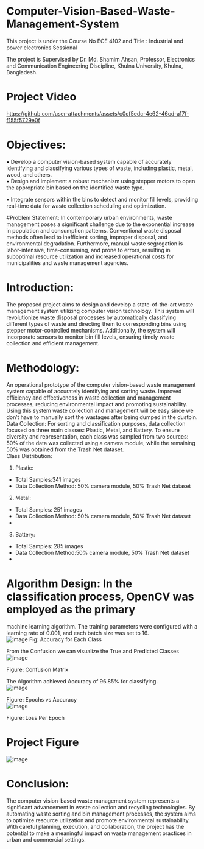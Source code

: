 # Computer-Vision-Based-Waste-Management-System
This project is under the Course No ECE 4102 and Title : Industrial and power electronics Sessional

The project is Supervised by
Dr. Md. Shamim Ahsan, 
Professor, 
Electronics and Communication Engineering Discipline, 
Khulna University,  Khulna, Bangladesh.

# Project Video


https://github.com/user-attachments/assets/c0cf5edc-4e62-46cd-a17f-f155f5729e0f


# Objectives: 
• Develop a computer vision-based system capable of accurately identifying and
classifying various types of waste, including plastic, metal, wood, and others.  
• Design and implement a robust mechanism using stepper motors to open the
appropriate bin based on the identified waste type.  

• Integrate sensors within the bins to detect and monitor fill levels, providing real-time
data for waste collection scheduling and optimization.

#Problem Statement:
In contemporary urban environments, waste management poses a significant challenge due to
the exponential increase in population and consumption patterns. Conventional waste disposal
methods often lead to inefficient sorting, improper disposal, and environmental degradation.
Furthermore, manual waste segregation is labor-intensive, time-consuming, and prone to
errors, resulting in suboptimal resource utilization and increased operational costs for
municipalities and waste management agencies.  

# Introduction:
The proposed project aims to design and develop a state-of-the-art waste management system
utilizing computer vision technology. This system will revolutionize waste disposal processes
by automatically classifying different types of waste and directing them to corresponding bins
using stepper motor-controlled mechanisms. Additionally, the system will incorporate sensors
to monitor bin fill levels, ensuring timely waste collection and efficient management.  

# Methodology:
An operational prototype of the computer vision-based waste management system capable of
accurately identifying and sorting waste. Improved efficiency and effectiveness in waste
collection and management processes, reducing environmental impact and promoting
sustainability. Using this system waste collection and management will be easy since we
don’t have to manually sort the wastages after being dumped in the dustbin.  
Data Collection:
For sorting and classification purposes, data collection focused on three main classes: Plastic,
Metal, and Battery. To ensure diversity and representation, each class was sampled from two
sources: 50% of the data was collected using a camera module, while the remaining 50% was
obtained from the Trash Net dataset.  
Class Distribution:  

1. Plastic:
  - Total Samples:341 images
  - Data Collection Method: 50% camera module, 50% Trash Net dataset
2. Metal:
- Total Samples: 251 images
- Data Collection Method: 50% camera module, 50% Trash Net dataset
- 
3. Battery:
- Total Samples: 285 images
- Data Collection Method:50% camera module, 50% Trash Net dataset
- 
# Algorithm Design: In the classification process, OpenCV was employed as the primary
machine learning algorithm. The training parameters were configured with a learning rate of
0.001, and each batch size was set to 16.  
![image](https://github.com/user-attachments/assets/5d8ff93b-a9f8-4d8d-ac60-252cbc3af2fd)
Fig: Accuracy for Each Class  

From the Confusion we can visualize the True and Predicted Classes  
![image](https://github.com/user-attachments/assets/a78cda95-f540-4d06-a6b3-423e4ef6cd89)

Figure: Confusion Matrix  

The Algorithm achieved Accuracy of 96.85% for classifying.  
![image](https://github.com/user-attachments/assets/dfc0b364-60d2-44b9-bfb0-8be5f73faa24)

Figure: Epochs vs Accuracy  
![image](https://github.com/user-attachments/assets/6dfc909f-d18e-4fe8-bc1a-ccee1ad12ac9)

Figure: Loss Per Epoch  
# Project Figure
![image](https://github.com/user-attachments/assets/cc55b5da-b984-46bc-aa54-bf3b14671fe1)

# Conclusion:
The computer vision-based waste management system represents a significant advancement in
waste collection and recycling technologies. By automating waste sorting and bin management
processes, the system aims to optimize resource utilization and promote environmental
sustainability. With careful planning, execution, and collaboration, the project has the potential
to make a meaningful impact on waste management practices in urban and commercial settings.
